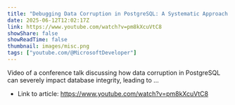 ```yaml
---
title: "Debugging Data Corruption in PostgreSQL: A Systematic Approach | POSETTE: An Event for Postgres 2025"
date: 2025-06-12T12:02:17Z
link: https://www.youtube.com/watch?v=pm8kXcuVtC8
showShare: false
showReadTime: false
thumbnail: images/misc.png
tags: ["youtube.com/@MicrosoftDeveloper"]
---
```

Video of a conference talk discussing how data corruption in PostgreSQL can severely impact database integrity, leading to ...

- Link to article: https://www.youtube.com/watch?v=pm8kXcuVtC8